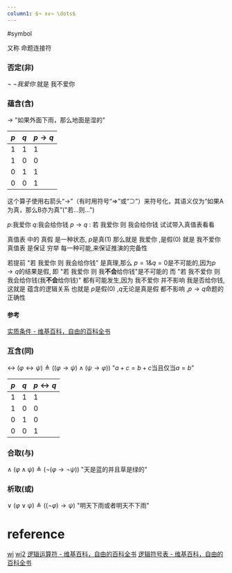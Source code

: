 ```yaml
---
column1: $¬ ∧∨→ \dots$
---
```

#symbol 

又称 命题连接符

### 否定(非)
$\lnot$ 
$\lnot 我爱你$ 就是 我不爱你
### 蕴含(含)
$\rightarrow$ 
"如果外面下雨，那么地面是湿的"

| $p$ | $q$ | $p\rightarrow q$ |
| --- | --- | ---------------- |
| 1   | 1   | 1                |
| 1   | 0   | 0                |
| 0   | 1   | 1                |
| 0   | 0   | 1                |
这个算子使用右箭头“→”（有时用符号“⇒”或“⊃”）来符号化，其语义仅为“如果A为真，那么B亦为真”("若...则...")

$p$:我爱你
$q$:我会给你钱
$p\rightarrow q$ : 若 我爱你 则 我会给你钱
试试带入真值表看看

真值表 中的 真假 是一种状态, $p$是真(1) 那么就是 我爱你 ,是假(0) 就是 我不爱你
真值表 是保证 穷举 每一种可能,来保证推演的完备性

若提前 "若 我爱你 则 我会给你钱" 是真理,那么 $p=1 \& q=0$是不可能的,因为$p \rightarrow q$的结果是假, 即 "若 我爱你 则 我**不会**给你钱"是不可能的
而 "若 我不爱你 则 我会给你钱(我**不会**给你钱)" 都有可能发生,因为 我不爱你 并不影响 我是否给你钱, 这就是 蕴含的逻辑关系
	也就是 $p$是假(0) ,$q$无论是真是假 都不影响 ,$p \rightarrow q$命题的正确性


#### 参考
[实质条件 - 维基百科，自由的百科全书](https://zh.wikipedia.org/wiki/%E5%AE%9E%E8%B4%A8%E6%9D%A1%E4%BB%B6)

### 互含(同)
$↔$
$(φ ↔ ψ) ≜ ((φ → ψ) ∧ (ψ → φ))$
"$a+c=b+c$当且仅当$a=b$” 

| $p$ | $q$ | $p \leftrightarrow q$ |
| --- | --- | ---------------- |
| 1   | 1   | 1                |
| 1   | 0   | 0                |
| 0   | 1   | 0                |
| 0   | 0   | 1                |
### 合取(与)
$\land$
$(φ ∧ ψ) ≜ (¬(φ → ¬ψ))$
"天是蓝的并且草是绿的"
### 析取(或)
$\lor$
$(φ ∨ ψ) ≜ ((¬φ) → ψ)$
"明天下雨或者明天不下雨"


# reference
[wj](https://zh.wikipedia.org/wiki/%E9%80%BB%E8%BE%91%E8%BF%90%E7%AE%97%E7%AC%A6) 
[wj2](https://zh.wikipedia.org/wiki/%E9%80%BB%E8%BE%91%E7%AC%A6%E5%8F%B7%E8%A1%A8)
[逻辑运算符 - 维基百科，自由的百科全书](https://zh.wikipedia.org/wiki/%E9%80%BB%E8%BE%91%E8%BF%90%E7%AE%97%E7%AC%A6)
[逻辑符号表 - 维基百科，自由的百科全书](https://zh.wikipedia.org/wiki/%E9%80%BB%E8%BE%91%E7%AC%A6%E5%8F%B7%E8%A1%A8)
